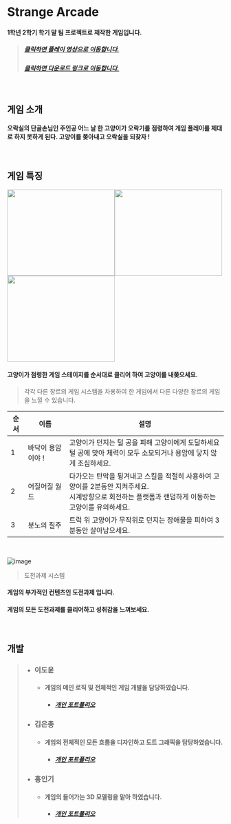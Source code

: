 # Strange Arcade
#### 1학년 2학기 학기 말 팀 프로젝트로 제작한 게임입니다.

> ##### [클릭하면 플레이 영상으로 이동합니다.](/README.md)
> ##### [클릭하면 다운로드 링크로 이동합니다.](https://drive.google.com/file/d/1vM_CPYvhs7wo34xuERSidoE_VDUEjsfK/view?usp=sharing)

<br>

## 게임 소개
#### 오락실의 단골손님인 주인공 어느 날 한 **고양이**가 오락기를 점령하여 게임 플레이를 제대로 하지 못하게 된다. **고양이를 쫒아내고 오락실을 되찾자 !**

<br>

## 게임 특징
<img src="https://user-images.githubusercontent.com/98889991/204427612-6a413a6c-ec30-46b2-8bc9-18a4c1724bb1.png" width="250" height="200"/><img src="https://media.discordapp.net/attachments/1018558113898582038/1046772887652147310/image.png" width="250" height="200"/><img src="https://media.discordapp.net/attachments/1018558113898582038/1046773061778673794/image.png"
width="250" height="200">

#### 고양이가 점령한 게임 스테이지를 순서대로 클리어 하여 고양이를 내쫒으세요.
> 각각 다른 장르의 게임 시스템을 차용하여 한 게임에서 다른 다양한 장르의 게임을 느낄 수 있습니다.

|순서|이름|설명|
|-------|----|----|
|1|바닥이 용암이야 !|고양이가 던지는 털 공을 피해 고양이에게 도달하세요<br>털 공에 맞아 체력이 모두 소모되거나 용암에 닿지 않게 조심하세요.
|2|어질어질 월드|다가오는 탄막을 튕겨내고 스킬을 적절히 사용하여 고양이를 2분동안 지켜주세요.<br>시계방향으로 회전하는 플랫폼과 랜덤하게 이동하는 고양이를 유의하세요.
|3|분노의 질주|트럭 위 고양이가 무작위로 던지는 장애물을 피하여 3분동안 살아남으세요.

<br>

![image](https://media.discordapp.net/attachments/1018558113898582038/1046744419367395418/image.png?width=1191&height=670)
> 도전과제 시스템

#### 게임의 부가적인 컨텐츠인 도전과제 입니다.


#### 게임의 모든 도전과제를 클리어하고 성취감을 느껴보세요.

<br>

## 개발
> * ### 이도윤
>   * #### 게임의 메인 로직 및 전체적인 게임 개발을 담당하였습니다.
>       * ##### [개인 포트폴리오](http://ggm.gondr.net/user/profile/226)
>
> * ### 김은총
>   * #### 게임의 전체적인 모든 흐름을 디자인하고 도트 그래픽을 담당하였습니다.
>       * ##### [개인 포트폴리오](http://ggm.gondr.net/user/profile/257)
>
> * ### 홍인기
>   * #### 게임의 들어가는 3D 모델링을 맡아 하였습니다.
>       * ##### [개인 포트폴리오](http://ggm.gondr.net/user/profile/231)
